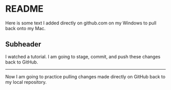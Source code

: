 # README #
Here is some text I added directly on github.com on my Windows to pull back onto my Mac.

## Subheader
I watched a tutorial. I am going to stage, commit, and push these changes back to GitHub.

---

Now I am going to practice pulling changes made directly on GitHub back to my local repository.

